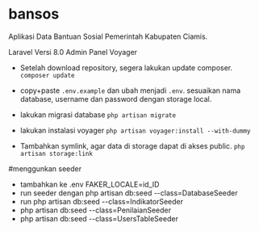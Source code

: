 # bansos
 Aplikasi Data Bantuan Sosial Pemerintah Kabupaten Ciamis.
 
Laravel Versi 8.0
Admin Panel Voyager

* Setelah download repository, segera lakukan update composer.
`composer update`

* copy+paste `.env.example` dan ubah menjadi `.env`. sesuaikan nama database, username dan password dengan storage local.

* lakukan migrasi database
`php artisan migrate`

* lakukan instalasi voyager
`php artisan voyager:install --with-dummy`

* Tambahkan symlink, agar data di storage dapat di akses public.
`php artisan storage:link`

#menggunkan seeder 
- tambahkan ke .env FAKER_LOCALE=id_ID
- run seeder dengan php artisan db:seed --class=DatabaseSeeder
- run php artisan db:seed --class=IndikatorSeeder
- php artisan db:seed --class=PenilaianSeeder
- php artisan db:seed --class=UsersTableSeeder